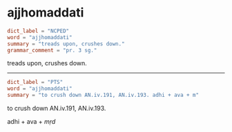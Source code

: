 # ajjhomaddati

``` toml
dict_label = "NCPED"
word = "ajjhomaddati"
summary = "treads upon, crushes down."
grammar_comment = "pr. 3 sg."
```

treads upon, crushes down.

--------------------

``` toml
dict_label = "PTS"
word = "ajjhomaddati"
summary = "to crush down AN.iv.191, AN.iv.193. adhi + ava + m"
```

to crush down AN.iv.191, AN.iv.193.

adhi \+ ava \+ *mṛd*


